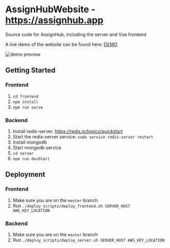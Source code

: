 # AssignHubWebsite - https://assignhub.app
Source code for AssignHub, including the server and Vue frontend

A live demo of the website can be found here: [DEMO](https://assignhub.github.io/demo "AssignHub Demo")

![demo preview](https://i.imgur.com/wkL8CXj.jpg "Demo Preview")

## Getting Started
### Frontend
1. `cd frontend` 
2. `npm install`
3. `npm run serve`
### Backend
1. Install redis-server. https://redis.io/topics/quickstart
2. Start the redis-server service: `sudo service redis-server restart`
3. Install mongodb 
4. Start mongodb service
5. `cd server`
6. `npm run devStart`

## Deployment
### Frontend
1. Make sure you are on the `master` branch
2. Run `./deploy_scripts/deploy_frontend.sh SERVER_HOST AWS_KEY_LOCATION`
### Backend
1. Make sure you are on the `master` branch
2. Run `./deploy_scripts/deploy_server.sh SERVER_HOST AWS_KEY_LOCATION`